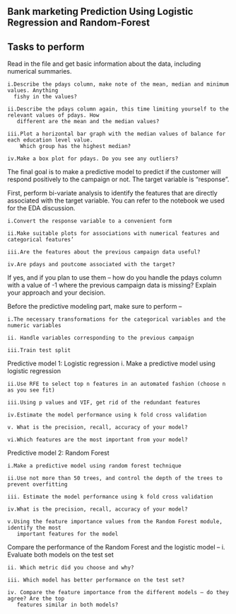 ## Bank marketing Prediction Using Logistic Regression and Random-Forest
## Tasks to perform
Read in the file and get basic information about the data, including numerical summaries.

    i.Describe the pdays column, make note of the mean, median and minimum values. Anything
      fishy in the values?
      
    ii.Describe the pdays column again, this time limiting yourself to the relevant values of pdays. How
       different are the mean and the median values?
       
    iii.Plot a horizontal bar graph with the median values of balance for each education level value.
        Which group has the highest median?
        
    iv.Make a box plot for pdays. Do you see any outliers?
    
The final goal is to make a predictive model to predict if the customer will respond positively to the
campaign or not. The target variable is “response”.

First, perform bi-variate analysis to identify the features that are directly associated with the target
variable. You can refer to the notebook we used for the EDA discussion.

    i.Convert the response variable to a convenient form
      
    ii.Make suitable plots for associations with numerical features and categorical features’
      
    iii.Are the features about the previous campaign data useful?
      
    iv.Are pdays and poutcome associated with the target?
      
If yes, and if you plan to use them – how do you handle the pdays column with a value of -1 where the
previous campaign data is missing? Explain your approach and your decision.

Before the predictive modeling part, make sure to perform –

    i.The necessary transformations for the categorical variables and the numeric variables
    
    ii. Handle variables corresponding to the previous campaign
    
    iii.Train test split
    
Predictive model 1: Logistic regression
    i. Make a predictive model using logistic regression
   
    ii.Use RFE to select top n features in an automated fashion (choose n as you see fit)
   
    iii.Using p values and VIF, get rid of the redundant features
   
    iv.Estimate the model performance using k fold cross validation
   
    v. What is the precision, recall, accuracy of your model?
   
    vi.Which features are the most important from your model?
   
Predictive model 2: Random Forest

    i.Make a predictive model using random forest technique
    
    ii.Use not more than 50 trees, and control the depth of the trees to prevent overfitting
    
    iii. Estimate the model performance using k fold cross validation
    
    iv.What is the precision, recall, accuracy of your model?
    
    v.Using the feature importance values from the Random Forest module, identify the most
       important features for the model

Compare the performance of the Random Forest and the logistic model –
    i. Evaluate both models on the test set
  
    ii. Which metric did you choose and why?
  
    iii. Which model has better performance on the test set?
  
    iv. Compare the feature importance from the different models – do they agree? Are the top
       features similar in both models?

